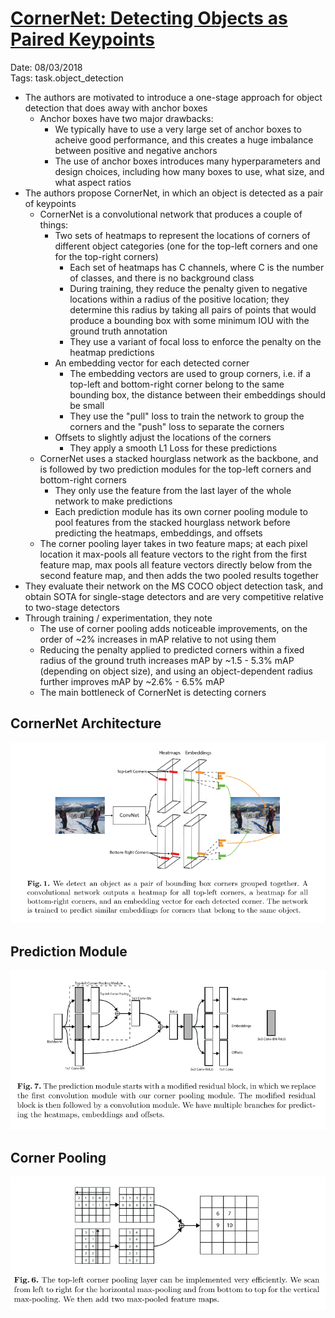 # [CornerNet: Detecting Objects as Paired Keypoints](https://arxiv.org/abs/1808.01244)

Date: 08/03/2018  
Tags: task.object_detection

- The authors are motivated to introduce a one-stage approach for object detection that does away with anchor boxes
    - Anchor boxes have two major drawbacks:
        - We typically have to use a very large set of anchor boxes to acheive good performance, and this creates a huge imbalance between positive and negative anchors
        - The use of anchor boxes introduces many hyperparameters and design choices, including how many boxes to use, what size, and what aspect ratios
- The authors propose CornerNet, in which an object is detected as a pair of keypoints
    - CornerNet is a convolutional network that produces a couple of things:
        - Two sets of heatmaps to represent the locations of corners of different object categories (one for the top-left corners and one for the top-right corners)
            - Each set of heatmaps has C channels, where C is the number of classes, and there is no background class
            - During training, they reduce the penalty given to negative locations within a radius of the positive location; they determine this radius by taking all pairs of points that would produce a bounding box with some minimum IOU with the ground truth annotation
            - They use a variant of focal loss to enforce the penalty on the heatmap predictions
        - An embedding vector for each detected corner
            - The embedding vectors are used to group corners, i.e. if a top-left and bottom-right corner belong to the same bounding box, the distance between their embeddings should be small
            - They use the "pull" loss to train the network to group the corners and the "push" loss to separate the corners
        - Offsets to slightly adjust the locations of the corners
            - They apply a smooth L1 Loss for these predictions
    - CornerNet uses a stacked hourglass network as the backbone, and is followed by two prediction modules for the top-left corners and bottom-right corners
        - They only use the feature from the last layer of the whole network to make predictions
        - Each prediction module has its own corner pooling module to pool features from the stacked hourglass network before predicting the heatmaps, embeddings, and offsets
    - The corner pooling layer takes in two feature maps; at each pixel location it max-pools all feature vectors to the right from the first feature map, max pools all feature vectors directly below from the second feature map, and then adds the two pooled results together
- They evaluate their network on the MS COCO object detection task, and obtain SOTA for single-stage detectors and are very competitive relative to two-stage detectors
- Through training / experimentation, they note
    - The use of corner pooling adds noticeable improvements, on the order of ~2% increases in mAP relative to not using them
    - Reducing the penalty applied to predicted corners within a fixed radius of the ground truth increases mAP by ~1.5 - 5.3% mAP (depending on object size), and using an object-dependent radius further improves mAP by ~2.6% - 6.5% mAP
    - The main bottleneck of CornerNet is detecting corners


## CornerNet Architecture

![](./images/cornernet_architecture.png)

## Prediction Module

![](./images/prediction_module.png)

## Corner Pooling

![](./images/corner_pooling.png)
